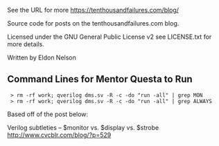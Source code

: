 See the URL for more
<https://tenthousandfailures.com/blog/>

Source code for posts on the tenthousandfailures.com blog.

Licensed under the GNU General Public License v2 see LICENSE.txt for more details.

Written by Eldon Nelson

## Command Lines for Mentor Questa to Run
```shell
 > rm -rf work; qverilog dms.sv -R -c -do "run -all" | grep MON
 > rm -rf work; qverilog dms.sv -R -c -do "run -all" | grep ALWAYS
```

Based off of the post below:

Verilog subtleties – $monitor vs. $display vs. $strobe
<http://www.cvcblr.com/blog/?p=529>